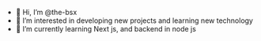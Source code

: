 - 👋 Hi, I’m @the-bsx
- 👀 I’m interested in developing new projects and learning new technology
- 🌱 I’m currently learning  Next js, and backend in node js 

<!---
the-bsx/the-bsx is a ✨ special ✨ repository because its `README.md` (this file) appears on your GitHub profile.
You can click the Preview link to take a look at your changes.
--->
